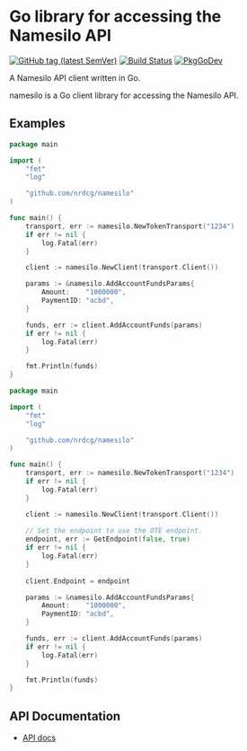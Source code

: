 # Go library for accessing the Namesilo API

[![GitHub tag (latest SemVer)](https://img.shields.io/github/tag/nrdcg/namesilo.svg)](https://github.com/nrdcg/namesilo/releases)
[![Build Status](https://github.com/nrdcg/namesilo/workflows/Main/badge.svg?branch=master)](https://github.com/nrdcg/namesilo/actions)
[![PkgGoDev](https://pkg.go.dev/badge/github.com/nrdcg/namesilo)](https://pkg.go.dev/github.com/nrdcg/namesilo)

A Namesilo API client written in Go.

namesilo is a Go client library for accessing the Namesilo API.

## Examples

```go
package main

import (
	"fmt"
	"log"

	"github.com/nrdcg/namesilo"
)

func main() {
	transport, err := namesilo.NewTokenTransport("1234")
	if err != nil {
		log.Fatal(err)
	}

	client := namesilo.NewClient(transport.Client())

	params := &namesilo.AddAccountFundsParams{
		Amount:    "1000000",
		PaymentID: "acbd",
	}

	funds, err := client.AddAccountFunds(params)
	if err != nil {
		log.Fatal(err)
	}

	fmt.Println(funds)
}
```

```go
package main

import (
	"fmt"
	"log"

	"github.com/nrdcg/namesilo"
)

func main() {
	transport, err := namesilo.NewTokenTransport("1234")
	if err != nil {
		log.Fatal(err)
	}

	client := namesilo.NewClient(transport.Client())
	
	// Set the endpoint to use the OTE endpoint.
	endpoint, err := GetEndpoint(false, true)
	if err != nil {
		log.Fatal(err)
	}
	
	client.Endpoint = endpoint 

	params := &namesilo.AddAccountFundsParams{
		Amount:    "1000000",
		PaymentID: "acbd",
	}

	funds, err := client.AddAccountFunds(params)
	if err != nil {
		log.Fatal(err)
	}

	fmt.Println(funds)
}
```

## API Documentation

- [API docs](https://www.namesilo.com/api-reference)
